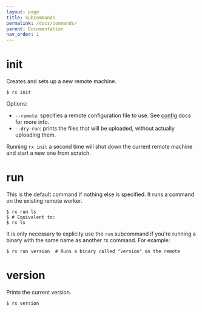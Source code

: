 ```yaml
---
layout: page
title: Subcommands
permalink: /docs/commands/
parent: Documentation
nav_order: 1
---
```


# init

Creates and sets up a new remote machine.

    $ rx init

Options:

* `--remote`: specifies a remote configuration file to use. See
  [config](/config) docs for more info.
* `--dry-run`: prints the files that will be uploaded, without actually
  uploading them.

Running `rx init` a second time will shut down the current remote machine and
start a new one from scratch.

# run

This is the default command if nothing else is specified. It runs a command on the existing remote worker.

    $ rx run ls
    $ # Equivalent to:
    $ rx ls

It is only necessary to explicity use the `run` subcommand if you're running
a binary with the same name as another rx command. For example:

    $ rx run version  # Runs a binary called "version" on the remote

# version

Prints the current version.

    $ rx version
